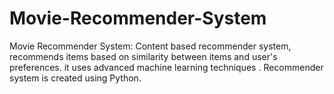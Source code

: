 # Movie-Recommender-System
Movie Recommender System: Content based recommender system, recommends items based on similarity between items and user's preferences. it uses advanced machine learning techniques . Recommender system is created using Python. 

